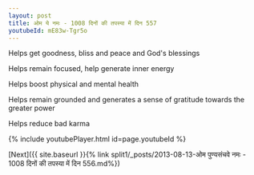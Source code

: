 ```yaml
---
layout: post
title: ओम ये नमः - 1008 दिनों की तपस्या में दिन 557
youtubeId: mE83w-Tgr5o
---
```

 
 
Helps get goodness, bliss and peace and God's blessings
 
Helps remain focused, help generate inner energy 
 
Helps boost physical and mental health 
 
Helps remain grounded and generates a sense of gratitude towards the greater power 
 
Helps reduce bad karma
 
 
 
 


{% include youtubePlayer.html id=page.youtubeId %}
 
[Next]({{ site.baseurl }}{% link  split1/_posts/2013-08-13-ओम पुण्यसंचवे नमः - 1008 दिनों की तपस्या में दिन 556.md%})
 
